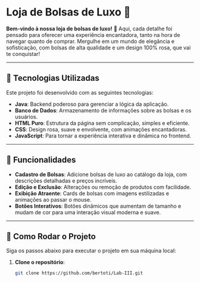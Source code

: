 # Loja de Bolsas de Luxo 💖

**Bem-vindo à nossa loja de bolsas de luxo!** 🌸 Aqui, cada detalhe foi pensado para oferecer uma experiência encantadora, tanto na hora de navegar quanto de comprar. Mergulhe em um mundo de elegância e sofisticação, com bolsas de alta qualidade e um design 100% rosa, que vai te conquistar!

---

## 🌷 Tecnologias Utilizadas

Este projeto foi desenvolvido com as seguintes tecnologias:

- **Java**: Backend poderoso para gerenciar a lógica da aplicação.
- **Banco de Dados**: Armazenamento de informações sobre as bolsas e os usuários.
- **HTML Puro**: Estrutura da página sem complicação, simples e eficiente.
- **CSS**: Design rosa, suave e envolvente, com animações encantadoras.
- **JavaScript**: Para tornar a experiência interativa e dinâmica no frontend.

---

## 💅 Funcionalidades

- **Cadastro de Bolsas**: Adicione bolsas de luxo ao catálogo da loja, com descrições detalhadas e preços incríveis.
- **Edição e Exclusão**: Alterações ou remoção de produtos com facilidade.
- **Exibição Atraente**: Cards de bolsas com imagens estilizadas e animações ao passar o mouse.
- **Botões Interativos**: Botões dinâmicos que aumentam de tamanho e mudam de cor para uma interação visual moderna e suave.

---

## 🌸 Como Rodar o Projeto

Siga os passos abaixo para executar o projeto em sua máquina local:

1. **Clone o repositório**:

   ```bash
   git clone https://github.com/bertoti/Lab-III.git

